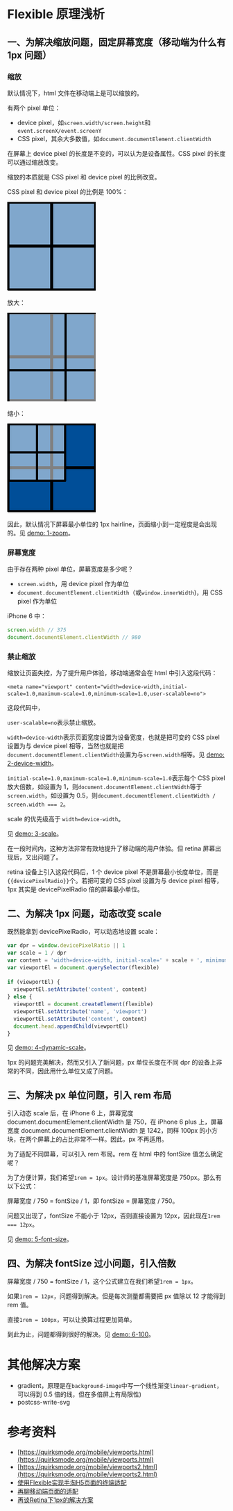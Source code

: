 # Flexible 原理浅析

## 一、为解决缩放问题，固定屏幕宽度（移动端为什么有 1px 问题）

### 缩放

默认情况下，html 文件在移动端上是可以缩放的。

有两个 pixel 单位：

* device pixel，如`screen.width/screen.height`和`event.screenX/event.screenY`
* CSS pixel，其余大多数值，如`document.documentElement.clientWidth`

在屏幕上 device pixel 的长度是不变的，可以认为是设备属性。CSS pixel 的长度可以通过缩放改变。

缩放的本质就是 CSS pixel 和 device pixel 的比例改变。

CSS pixel 和 device pixel 的比例是 100%：

![](./assets/csspixels_100.gif)

放大：

![](./assets/csspixels_in.gif)

缩小：

![](./assets/csspixels_out.gif)

因此，默认情况下屏幕最小单位的 1px hairline，页面缩小到一定程度是会出现的。见 [demo: 1-zoom](./demos/flexible/1-zoom.html)。

### 屏幕宽度

由于存在两种 pixel 单位，屏幕宽度是多少呢？

* `screen.width`，用 device pixel 作为单位
* `document.documentElement.clientWidth`（或`window.innerWidth`)，用 CSS pixel 作为单位

iPhone 6 中：

```javascript
screen.width // 375
document.documentElement.clientWidth // 980
```

### 禁止缩放

缩放让页面失控，为了提升用户体验，移动端通常会在 html 中引入这段代码：

    <meta name="viewport" content="width=device-width,initial-scale=1.0,maximum-scale=1.0,minimum-scale=1.0,user-scalable=no">

这段代码中，

`user-scalable=no`表示禁止缩放。

`width=device-width`表示页面宽度设置为设备宽度，也就是把可变的 CSS pixel 设置为与 device pixel 相等，当然也就是把`document.documentElement.clientWidth`设置为与`screen.width`相等。见 [demo: 2-device-width](./demos/flexible/2-device-width.html)。

`initial-scale=1.0,maximum-scale=1.0,minimum-scale=1.0`表示每个 CSS pixel 放大倍数，如设置为 1，则`document.documentElement.clientWidth`等于`screen.width`，如设置为 0.5，则`document.documentElement.clientWidth / screen.width === 2`。

scale 的优先级高于 `width=device-width`。

见 [demo: 3-scale](./demos/flexible/3-scale.html)。

在一段时间内，这种方法非常有效地提升了移动端的用户体验。但 retina 屏幕出现后，又出问题了。

retina 设备上引入这段代码后，1 个 device pixel 不是屏幕最小长度单位，而是`{{devicePixelRadio}}`个。若把可变的 CSS pixel 设置为与 device pixel 相等，1px 其实是 devicePixelRadio 倍的屏幕最小单位。

## 二、为解决 1px 问题，动态改变 scale

既然能拿到 devicePixelRadio，可以动态地设置 scale：

```javascript
var dpr = window.devicePixelRatio || 1
var scale = 1 / dpr
var content = 'width=device-width, initial-scale=' + scale + ', minimum-scale=' + scale + ', maximum-scale=' + scale + ', user-scalable=no'
var viewportEl = document.querySelector(flexible)

if (viewportEl) {
  viewportEl.setAttribute('content', content)
} else {
  viewportEl = document.createElement(flexible)
  viewportEl.setAttribute('name', 'viewport')
  viewportEl.setAttribute('content', content)
  document.head.appendChild(viewportEl)
}
```

见 [demo: 4-dynamic-scale](./demos/flexible/4-dynamic-scale.html)。

1px 的问题完美解决，然而又引入了新问题，px 单位长度在不同 dpr 的设备上非常的不同，因此用什么单位又成了问题。

## 三、为解决 px 单位问题，引入 rem 布局

引入动态 scale 后，在 iPhone 6 上，屏幕宽度 document.documentElement.clientWidth 是 750，在 iPhone 6 plus 上，屏幕宽度 document.documentElement.clientWidth 是 1242，同样 100px 的小方块，在两个屏幕上的占比非常不一样。因此，px 不再适用。

为了适配不同屏幕，可以引入 rem 布局。rem 在 html 中的 fontSize 值怎么确定呢？

为了方便计算，我们希望`1rem = 1px`。设计师的基准屏幕宽度是 750px。那么有以下公式：

屏幕宽度 / 750 = fontSize / 1，即 fontSize = 屏幕宽度 / 750。

问题又出现了，fontSize 不能小于 12px，否则直接设置为 12px，因此现在`1rem === 12px`。

见 [demo: 5-font-size](./demos/flexible/5-font-size.html)。

## 四、为解决 fontSize 过小问题，引入倍数

屏幕宽度 / 750 = fontSize / 1，这个公式建立在我们希望`1rem = 1px`。

如果`1rem = 12px`，问题得到解决。但是每次测量都需要把 px 值除以 12 才能得到 rem 值。

直接`1rem = 100px`，可以让换算过程更加简单。

到此为止，问题都得到很好的解决。见 [demo: 6-100](./demos/flexible/6-100.html)。

# 其他解决方案

* gradient，原理是在`background-image`中写一个线性渐变`linear-gradient`，可以得到 0.5 倍的线，但在多倍屏上有局限性)
* postcss-write-svg

# 参考资料

* [https://quirksmode.org/mobile/viewports.html](https://quirksmode.org/mobile/viewports.html)
* [https://quirksmode.org/mobile/viewports2.html](https://quirksmode.org/mobile/viewports2.html)
* [使用Flexible实现手淘H5页面的终端适配](https://www.w3cplus.com/mobile/lib-flexible-for-html5-layout.html)
* [再聊移动端页面的适配](https://www.w3cplus.com/css/vw-for-layout.html)
* [再谈Retina下1px的解决方案](https://www.w3cplus.com/css/fix-1px-for-retina.html)

